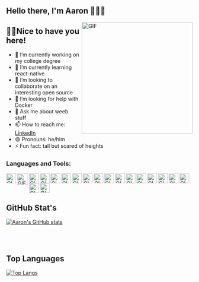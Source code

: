 ## Hello there, I'm Aaron 🧙🏼‍♂️

<img align="right" alt="GIF" src="https://freepikpsd.com/media/2019/11/funny-gif-png-3-Transparent-Images.gif" width="300" height="300" />

## 👋🏼Nice to have you here!

- 🔭 I’m currently working on my college degree
- 🌱 I’m currently learning react-native
- 👯 I’m looking to collaborate on an interesting open source
- 🤔 I’m looking for help with Docker
- 💬 Ask me about weeb stuff
- 📫 How to reach me: [LinkedIn](https://www.linkedin.com/in/aaronreihill/)
- 😄 Pronouns: he/him
- ⚡ Fun fact: tall but scared of heights 

### Languages and Tools:

<img align="left" alt="GIF" src="https://upload.wikimedia.org/wikipedia/commons/thumb/9/9a/Visual_Studio_Code_1.35_icon.svg/1024px-Visual_Studio_Code_1.35_icon.svg.png" width="26" height="26" />
<img align="left" alt="GIF" src="https://upload.wikimedia.org/wikipedia/commons/thumb/e/ef/Stack_Overflow_icon.svg/768px-Stack_Overflow_icon.svg.png" width="30" height="30" />
<img align="left" alt="GIF" src="https://cdn-icons-png.flaticon.com/128/1051/1051277.png" width="26" height="26" />
<img align="left" alt="GIF" src="https://cdn-icons-png.flaticon.com/128/732/732190.png" width="26" height="26" />
<img align="left" alt="GIF" src="https://upload.wikimedia.org/wikipedia/commons/thumb/6/6a/JavaScript-logo.png/600px-JavaScript-logo.png" width="26" height="26" />
<img align="left" alt="GIF" src="https://cdn-icons-png.flaticon.com/128/528/528260.png" width="26" height="26" />
<img align="left" alt="GIF" src="https://upload.wikimedia.org/wikipedia/commons/thumb/5/59/Visual_Studio_Icon_2019.svg/2060px-Visual_Studio_Icon_2019.svg.png" width="26" height="26" />
<img align="left" alt="GIF" src="https://cdn-icons-png.flaticon.com/128/358/358879.png" width="26" height="26" />
<img align="left" alt="GIF" src="https://brandslogos.com/wp-content/uploads/images/large/xamarin-logo.png" width="26" height="26" />
<img align="left" alt="GIF" src="https://upload.wikimedia.org/wikipedia/commons/thumb/1/18/ISO_C%2B%2B_Logo.svg/306px-ISO_C%2B%2B_Logo.svg.png" width="26" height="26" />
<img align="left" alt="GIF" src="https://cdn-icons-png.flaticon.com/128/226/226777.png" width="26" height="26" />
<img align="left" alt="GIF" src="https://cdn-icons-png.flaticon.com/128/892/892917.png" width="26" height="26" />
<img align="left" alt="GIF" src="https://user-images.githubusercontent.com/7853266/44114706-9c72dd08-9fd1-11e8-8d9d-6d9d651c75ad.png" width="26" height="26" />
<img align="left" alt="GIF" src="https://i.pinimg.com/originals/91/94/c9/9194c978fa63798b2e882e6fda5eb953.png" width="26" height="26" />
<img align="left" alt="GIF" src="https://upload.wikimedia.org/wikipedia/commons/3/33/Figma-logo.svg" width="26" height="26" />
<img align="left" alt="GIF" src="https://www.javascripttuts.com/images/technologies/React.png" width="26" height="26" />
<img align="left" alt="GIF" src="https://seeklogo.com/images/E/expo-logo-01BB2BCFC3-seeklogo.com.png" width="26" height="26" />
<img align="left" alt="GIF" src="https://upload.wikimedia.org/wikipedia/commons/thumb/3/3f/Git_icon.svg/1200px-Git_icon.svg.png" width="26" height="26" />
<img align="left" alt="GIF" src="https://iconarchive.com/download/i98223/dakirby309/simply-styled/Blender.ico" width="26" height="26" />

<br>
<br>
<br>

## GitHub Stat's

[![Aaron's GitHub stats](https://github-readme-stats.vercel.app/api?username=AaronR-spec)](https://github.com/AaronR-spec/github-readme-stats)

<br>
<br>

## Top Languages

[![Top Langs](https://github-readme-stats.vercel.app/api/top-langs/?username=AaronR-spec)](https://github.com/AaronR-spec/github-readme-stats)
